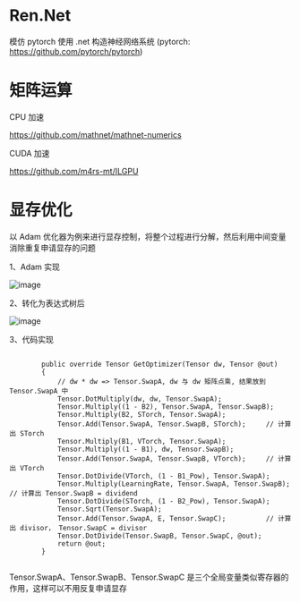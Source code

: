 # Ren.Net
模仿 pytorch 使用 .net 构造神经网络系统 (pytorch: https://github.com/pytorch/pytorch)

# 矩阵运算
CPU 加速

https://github.com/mathnet/mathnet-numerics

CUDA 加速

https://github.com/m4rs-mt/ILGPU

# 显存优化
以 Adam 优化器为例来进行显存控制，将整个过程进行分解，然后利用中间变量消除重复申请显存的问题

1、Adam 实现

![image](https://user-images.githubusercontent.com/26969703/153588676-54976992-ff3f-4eb1-8c93-f65b6732d7d2.png)

2、转化为表达式树后

![image](https://user-images.githubusercontent.com/26969703/140619034-0bb65d69-1112-4a65-90ad-cafbc76fd8a2.png)

3、代码实现

```

        public override Tensor GetOptimizer(Tensor dw, Tensor @out)
        {
            // dw * dw => Tensor.SwapA, dw 与 dw 矩阵点乘, 结果放到 Tensor.SwapA 中
            Tensor.DotMultiply(dw, dw, Tensor.SwapA);
            Tensor.Multiply((1 - B2), Tensor.SwapA, Tensor.SwapB);
            Tensor.Multiply(B2, STorch, Tensor.SwapA);
            Tensor.Add(Tensor.SwapA, Tensor.SwapB, STorch);     // 计算出 STorch
            Tensor.Multiply(B1, VTorch, Tensor.SwapA);
            Tensor.Multiply((1 - B1), dw, Tensor.SwapB);
            Tensor.Add(Tensor.SwapA, Tensor.SwapB, VTorch);     // 计算出 VTorch
            Tensor.DotDivide(VTorch, (1 - B1_Pow), Tensor.SwapA);
            Tensor.Multiply(LearningRate, Tensor.SwapA, Tensor.SwapB);  // 计算出 Tensor.SwapB = dividend
            Tensor.DotDivide(STorch, (1 - B2_Pow), Tensor.SwapA);
            Tensor.Sqrt(Tensor.SwapA);
            Tensor.Add(Tensor.SwapA, E, Tensor.SwapC);          // 计算出 divisor， Tensor.SwapC = divisor
            Tensor.DotDivide(Tensor.SwapB, Tensor.SwapC, @out);
            return @out;
        }
        
```

Tensor.SwapA、Tensor.SwapB、Tensor.SwapC 是三个全局变量类似寄存器的作用，这样可以不用反复申请显存
